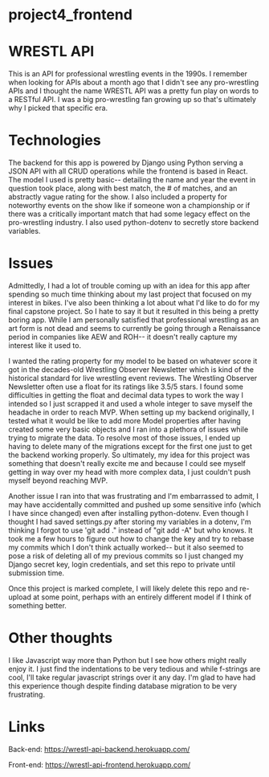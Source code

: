 # project4_frontend
# WRESTL API

This is an API for professional wrestling events in the 1990s. I remember when looking for APIs about a month ago that I didn't see any pro-wrestling APIs and I thought the name WRESTL API was a pretty fun play on words to a RESTful API. I was a big pro-wrestling fan growing up so that's ultimately why I picked that specific era.

# Technologies

The backend for this app is powered by Django using Python serving a JSON API with all CRUD operations while the frontend is based in React. The model I used is pretty basic-- detailing the name and year the event in question took place, along with best match, the # of matches, and an abstractly vague rating for the show. I also included a property for noteworthy events on the show like if someone won a championship or if there was a critically important match that had some legacy effect on the pro-wrestling industry. I also used python-dotenv to secretly store backend variables.

# Issues

Admittedly, I had a lot of trouble coming up with an idea for this app after spending so much time thinking about my last project that focused on my interest in bikes. I've also been thinking a lot about what I'd like to do for my final capstone project. So I hate to say it but it resulted in this being a pretty boring app. While I am personally satisfied that professional wrestling as an art form is not dead and seems to currently be going through a Renaissance period in companies like AEW and ROH-- it doesn't really capture my interest like it used to.

I wanted the rating property for my model to be based on whatever score it got in the decades-old Wrestling Observer Newsletter which is kind of the historical standard for live wrestling event reviews. The Wrestling Observer Newsletter often use a float for its ratings like 3.5/5 stars. I found some difficulties in getting the float and decimal data types to work the way I intended so I just scrapped it and used a whole integer to save myself the headache in order to reach MVP. When setting up my backend originally, I tested what it would be like to add more Model properties after having created some very basic objects and I ran into a plethora of issues while trying to migrate the data. To resolve most of those issues, I ended up having to delete many of the migrations except for the first one just to get the backend working properly. So ultimately, my idea for this project was something that doesn't really excite me and because I could see myself getting in way over my head with more complex data, I just couldn't push myself beyond reaching MVP.

Another issue I ran into that was frustrating and I'm embarrassed to admit, I may have accidentally committed and pushed up some sensitive info (which I have since changed) even after installing python-dotenv. Even though I thought I had saved settings.py after storing my variables in a dotenv, I'm thinking I forgot to use 'git add ." instead of "git add -A" but who knows. It took me a few hours to figure out how to change the key and try to rebase my commits which I don't think actually worked-- but it also seemed to pose a risk of deleting all of my previous commits so I just changed my Django secret key, login credentials, and set this repo to private until submission time.

Once this project is marked complete, I will likely delete this repo and re-upload at some point, perhaps with an entirely different model if I think of something better.

# Other thoughts
I like Javascript way more than Python but I see how others might really enjoy it. I just find the indentations to be very tedious and while f-strings are cool, I'll take regular javascript strings over it any day. I'm glad to have had this experience though despite finding database migration to be very frustrating.

# Links

Back-end: https://wrestl-api-backend.herokuapp.com/

Front-end: https://wrestl-api-frontend.herokuapp.com/